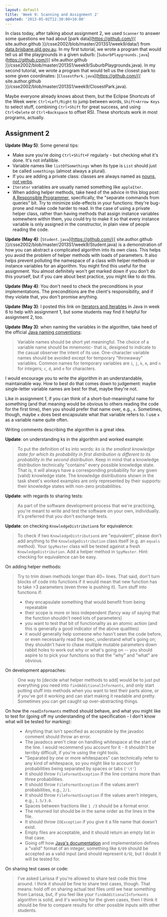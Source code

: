 ```yaml
---
layout: default
title: 'Week 9: Scanning and Assignment 2'
updated: '2013-05-02T12:30:00+10:00'
---
```


In class today, after talking about assignment 2, we used `Scanner` to answer some questions we had about [park data](https://github.com/{{ site.author.github }}/csse2002/blob/master/2013S1/week9/data/) from [data.brisbane.qld.gov.au](http://data.brisbane.qld.gov.au/). In my first tutorial, we wrote a program that would tell us all the playgrounds in a given suburb: [`SuburbPlaygrounds.java`](https://github.com/{{ site.author.github }}/csse2002/blob/master/2013S1/week9/SuburbPlaygrounds.java). In my second tutorial, we wrote a program that would tell us the closest park to some given coordinates: [`ClosestPark.java`](https://github.com/{{ site.author.github }}/csse2002/blob/master/2013S1/week9/ClosestPark.java).

Maybe everyone already knows about them, but the Eclipse Shortcuts of the Week were: `Ctrl+Left/Right` to jump between words, `Shift+Arrow Keys` to select stuff, combining `Ctrl+Shift` for great success, and using `Ctrl+Delete` or `Ctrl+Backspace` to offset RSI. These shortcuts work in most programs, actually.

## Assignment 2

**Update (May 5)**: Some general tips:

* Make sure you're doing `Ctrl+Shift+F` regularly - but checking what it's done. It's not infallible.
* Variable names like `listOfSomethings` when its type is `List` should just be called `somethings` (almost always a plural).
* If you are adding a private class: classes are always named as [nouns, not verbs](http://steve-yegge.blogspot.com.au/2006/03/execution-in-kingdom-of-nouns.html).
* `Iterator` variables are usually named something like `appleIter`.
* When adding helper methods, take heed of the advice in this blog post: [A Responsible Programmer](http://anders.janmyr.com/2013/04/a-responsible-programmer.html), specifically, the "separate commands from queries" bit. Try to minimize side-effects in your functions: they're bug-prone and make code harder to read. In the case of using a private helper class, rather than having methods that assign instance variables somewhere within them, you could try to make it so that every instance variable is only assigned in the constructor, in plain view of people reading the code.

**Update (May 4)**: [`Student.java`](https://github.com/{{ site.author.github }}/csse2002/blob/master/2013S1/week9/Student.java) is a demonstration of how you can abstract a complicated algorithm into its own class. This helps you avoid the problem of helper methods with loads of parameters. It also helps prevent polluting the namespace of a class with helper methods or instance variables for an algorithm. You might find this useful for the assignment. You almost definitely won't get marked down if you don't do this yourself, but if you care about best practice, you might like to do this.

**Update (May 4)**: You don't need to check the preconditions in your implementations. The preconditions are the client's responsibility, and if they violate that, you don't promise anything.

**Update (May 3)**: I posted this link on [Iterators and Iterables](http://blog.dreasgrech.com/2010/03/javas-iterators-and-iterables.html) in Java in week 6 to help with assignment 1, but some students may find it helpful for assignment 2, too.

**Update (May 3)**: when naming the variables in the algorithm, take heed of the official [Java naming conventions](http://www.oracle.com/technetwork/java/javase/documentation/codeconventions-135099.html#367):

> Variable names should be short yet meaningful. The choice of a variable name should be mnemonic- that is, designed to indicate to the casual observer the intent of its use. One-character variable names should be avoided except for temporary "throwaway" variables. Common names for temporary variables are `i`, `j`, `k`, `m`, and `n` for integers; `c`, `d`, and `e` for characters.

I would encourage you to write the algorithm in an understandable, maintainable way. How to best do that comes down to judgement: maybe single-letter variable names are best for that, maybe they're not.

Like in assignment 1, if you can think of a short-but-meaningful name for something (and that meaning would be obvious to others reading the code for the first time), then you should prefer that name over, e.g., `x`. Sometimes, though, maybe `x` does best encapsulate what that variable refers to. I use `x` as a variable name quite often.

Writing comments describing the algorithm is a great idea.

**Update**: on understanding ks in the algorithm and worked example:

> To put the definition of ks into words: *ks is the smallest knowledge state for which its probability in first distribution is different to its probability in the second distribution*.
> Keep in mind that a knowledge distribution technically "contains" every possible knowledge state. That is, it will always have a corresponding probability for any given (valid) knowledge state.
> The knowledge distributions shown in the task sheet's worked examples are only represented by their supports: their knowledge states with non-zero probabilities.

**Update**: with regards to sharing tests:

> As part of the software development process that we're practicing, you're meant to write and test the software on your own, individually. It's preferred that you don't exchange tests.

**Update**: on checking `KnowledgeDistribution`s for equivalence:

> To check if two `KnowledgeDistribution`s are "equivalent", please don't add anything to the `KnowledgeDistribution` class itself (e.g. an `equals` method). Your `SpyMaster` class will be tested against a fresh `KnowledgeDistribution`. Add a helper method in `SpyMaster`. Hint: checking for equivalence can be easy.

On adding helper methods:

> Try to trim down methods longer than 40~ lines. That said, don't turn blocks of code into functions if it would mean that new function has to take >3 parameters (even three is pushing it). Turn stuff into functions if:
>
> * they encapsulate something that would benefit from being repeatable
> * their scope is more or less independent (fancy way of saying that the function shouldn't need lots of parameters)
> * you want to test that bit of functionality as an atomic action (and this is generally a good indicator of the above qualities)
> * it would generally help someone who hasn't seen the code before, or even necessarily read the spec, understand what's going on; they shouldn't have to chase multiple mutable parameters down rabbit holes to work out why or what's going on -- you should aspire to to pick your functions so that the "why" and "what" are obvious.

On development approaches:

> One way to [decide what helper methods to add] would be to just put everything you need into `findAdditionalInformants`, and only start putting stuff into methods when you want to test their parts alone, or if you've got it working and can start making it readable and pretty. Sometimes you can get caught up over-abstracting things.

On how the `readInformants` method should behave, and what you might like to test for (going off my understanding of the specification - I don't know what will be tested for marking):

> * Anything that isn't specified as acceptable by the javadoc comment should throw an error.
> * The javadocs aren't clear on handling whitespace at the start of the line. I would recommend you account for it - it shouldn't be terribly difficult, if you're using the right tools.
> * "Separated by one or more whitespaces" can technically refer to any kind of whitespace, so you might like to account for probabilities being separated by spaces or tabs (`'\t'`)
> * It should throw `FileFormatException` if the line contains more than three probabilities.
> * It should throw `FileFormatException` if the values aren't probabilities, e.g., `2/1`.
> * It should throw `FileFormatException` if the values aren't integers, e.g., `1.5/3.0`.
> * Spaces between fractions like `1 /3` should be a format error.
> * The returned list should be in the same order as the lines in the file.
> * It should throw `IOException` if you give it a file name that doesn't exist.
> * Empty files are acceptable, and it should return an empty list in that case.
> * Going off how [Java's documentation](http://docs.oracle.com/javase/7/docs/api/java/lang/Integer.html) and implementation defines a "valid" format of an integer, something like `8/09` should be accepted as a valid input (and should represent `8/9`), but I doubt it will be tested for.

On sharing test cases or code:

> I've asked Larissa if you're allowed to share test code this time around. I think it should be fine to share test cases, though. That means: hold off on sharing actual test files until we hear something from Larissa, but, if you feel like your `findAdditionalInformants` algorithm is solid, and it's working for the given cases, then I think it should be fine to compare results for other possible inputs with other students.
